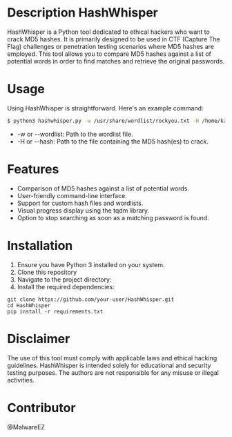 # Description HashWhisper

HashWhisper is a Python tool dedicated to ethical hackers who want to crack MD5 hashes. It is primarily designed to be used in CTF (Capture The Flag) challenges or penetration testing scenarios where MD5 hashes are employed. This tool allows you to compare MD5 hashes against a list of potential words in order to find matches and retrieve the original passwords.
# Usage
Using HashWhisper is straightforward. Here's an example command:

```sh
$ python3 hashwhisper.py -w /usr/share/wordlist/rockyou.txt -H /home/kali/hash.txt
```
* -w or --wordlist: Path to the wordlist file.
* -H or --hash: Path to the file containing the MD5 hash(es) to crack.

# Features
* Comparison of MD5 hashes against a list of potential words.
* User-friendly command-line interface.
* Support for custom hash files and wordlists.
* Visual progress display using the tqdm library.
* Option to stop searching as soon as a matching password is found.

# Installation
1. Ensure you have Python 3 installed on your system.
1. Clone this repository
1. Navigate to the project directory: 
1. Install the required dependencies: 
```
git clone https://github.com/your-user/HashWhisper.git
cd HashWhisper
pip install -r requirements.txt
```

# Disclaimer
The use of this tool must comply with applicable laws and ethical hacking guidelines. HashWhisper is intended solely for educational and security testing purposes. The authors are not responsible for any misuse or illegal activities.

# Contributor
@MalwareEZ
